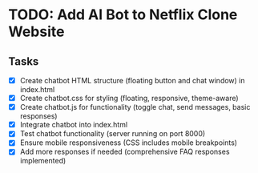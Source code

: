 # TODO: Add AI Bot to Netflix Clone Website

## Tasks
- [x] Create chatbot HTML structure (floating button and chat window) in index.html
- [x] Create chatbot.css for styling (floating, responsive, theme-aware)
- [x] Create chatbot.js for functionality (toggle chat, send messages, basic responses)
- [x] Integrate chatbot into index.html
- [x] Test chatbot functionality (server running on port 8000)
- [x] Ensure mobile responsiveness (CSS includes mobile breakpoints)
- [x] Add more responses if needed (comprehensive FAQ responses implemented)
